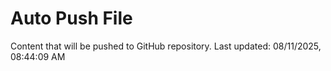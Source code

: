 # Auto Push File

Content that will be pushed to GitHub repository.
Last updated: 08/11/2025, 08:44:09 AM